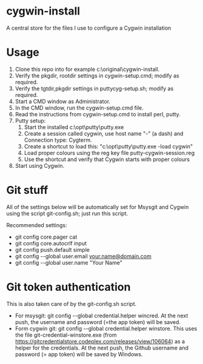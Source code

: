 cygwin-install
==============

A central store for the files I use to configure a Cygwin installation

Usage
=====

1. Clone this repo into for example c:\original\cygwin-install.
1. Verify the pkgdir, rootdir settings in cygwin-setup.cmd; 
   modify as required.   
1. Verify the tgtdir,pkgdir settings in puttycyg-setup.sh;
   modify as required.   
1. Start a CMD window as Administrator.
1. In the CMD window, run the cygwin-setup.cmd file.
1. Read the instructions from cygwin-setup.cmd to install perl, putty.
1. Putty setup:
    1. Start the installed c:\opt\putty\putty.exe
    1. Create a session called cygwin, use host name "-" (a dash) and Connection
     type: Cygterm.
    1. Create a shortcut to load this: "c:\opt\putty\putty.exe -load cygwin"
    1. Load proper colours using the reg key file putty-cygwin-session.reg
    1. Use the shortcut and verify that Cygwin starts with proper colours
1. Start using Cygwin.

Git stuff
=========
All of the settings below will be automatically set for Msysgit and Cygwin
using the script git-config.sh; just run this script. 

Recommended settings:
* git config core.pager cat
* git config core.autocrlf input
* git config push.default simple
* git config --global user.email your.name@domain.com
* git config --global user.name "Your Name"

Git token authentication
========================
This is also taken care of by the git-config.sh script.
* For msysgit: git config --global credential.helper wincred. At the next push, the username and password (=the app token) will be saved.
* Form cygwin git: git config --global credential.helper winstore. This uses the file git-credential-winstore.exe (from https://gitcredentialstore.codeplex.com/releases/view/106064) as a helper for the credentials. At the next push, the Github username and password (= app token) will be saved by Windows.
